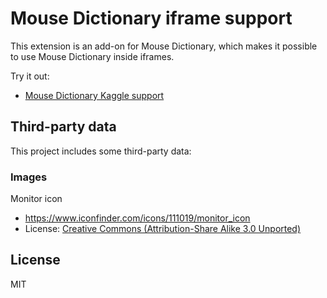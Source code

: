 # Mouse Dictionary iframe support

This extension is an add-on for Mouse Dictionary, which makes it possible to use Mouse Dictionary inside iframes.

Try it out:

- [Mouse Dictionary Kaggle support](https://chrome.google.com/webstore/detail/mouse-dictionary-iframe-s/bepofoammpdjhfdibmlghoaljkemineg)

## Third-party data

This project includes some third-party data:

### Images

Monitor icon

- https://www.iconfinder.com/icons/111019/monitor_icon
- License: [Creative Commons (Attribution-Share Alike 3.0 Unported)](https://creativecommons.org/licenses/by-sa/3.0/)

## License

MIT
